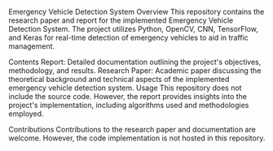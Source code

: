 Emergency Vehicle Detection System
Overview
This repository contains the research paper and report for the implemented Emergency Vehicle Detection System. The project utilizes Python, OpenCV, CNN, TensorFlow, and Keras for real-time detection of emergency vehicles to aid in traffic management.

Contents
Report: Detailed documentation outlining the project's objectives, methodology, and results.
Research Paper: Academic paper discussing the theoretical background and technical aspects of the implemented emergency vehicle detection system.
Usage
This repository does not include the source code. However, the report provides insights into the project's implementation, including algorithms used and methodologies employed.

Contributions
Contributions to the research paper and documentation are welcome. However, the code implementation is not hosted in this repository.
